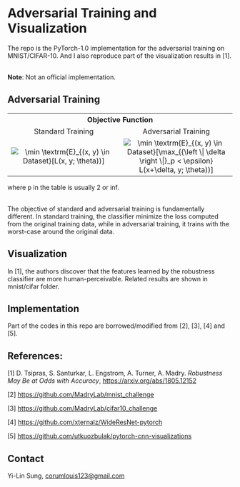 # Adversarial Training and Visualization

The repo is the PyTorch-1.0 implementation for the adversarial training on MNIST/CIFAR-10. And I also reproduce part of the visualization results in [1]. <br/><br/>

**Note**: Not an official implementation.

## Adversarial Training

<table align="center">
    <tbody> 
    <tr> 
        <th colspan="2"> Objective Function  </th>
    </tr>
    <tr>        
        <td width="50%" align="center"> Standard Training </td>
        <td width="50%" align="center"> Adversarial Training </td>
    </tr>
    <tr>
        <td width="50%" align="center"> <img src="https://latex.codecogs.com/gif.latex?\min&space;\textrm{E}_{(x,&space;y)&space;\in&space;Dataset}[L(x,&space;y;&space;\theta))]" title="\min \textrm{E}_{(x, y) \in Dataset}[L(x, y; \theta))]"> </td>
        <td width="50%" align="center"> <img src="https://latex.codecogs.com/gif.latex?\min&space;\textrm{E}_{(x,&space;y)&space;\in&space;Dataset}[\max_{{\left&space;\|&space;\delta&space;\right&space;\|}_p&space;<&space;\epsilon}&space;L(x&plus;\delta,&space;y;&space;\theta))]" title="\min \textrm{E}_{(x, y) \in Dataset}[\max_{{\left \| \delta \right \|}_p < \epsilon} L(x+\delta, y; \theta))]"> </td>
    </tr>
    </tbody>
</table>

where p in the table is usually 2 or inf. <br/><br/>

The objective of standard and adversarial training is fundamentally different. In standard training, the classifier minimize the loss computed from the original training data, while in adversarial training, it trains with the worst-case around the original data.

## Visualization

In [1], the authors discover that the features learned by the robustness classifier are more human-perceivable. Related results are shown in mnist/cifar folder.

## Implementation

Part of the codes in this repo are borrowed/modified from [2], [3], [4] and [5].

## References:

[1] D. Tsipras, S. Santurkar, L. Engstrom, A. Turner, A. Madry. *Robustness May Be at Odds with Accuracy*, https://arxiv.org/abs/1805.12152

[2] https://github.com/MadryLab/mnist_challenge

[3] https://github.com/MadryLab/cifar10_challenge

[4] https://github.com/xternalz/WideResNet-pytorch

[5] https://github.com/utkuozbulak/pytorch-cnn-visualizations


## Contact 
Yi-Lin Sung, corumlouis123@gmail.com
